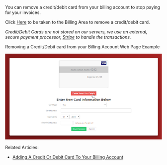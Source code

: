 You can remove a credit/debit card from your billing account to stop paying for your invoices. 

Click [Here](https://billing.hexanenetworks.com/clientarea.php?action=creditcard) to be taken to the Billing Area to remove a credit/debit card.

*Credit/Debit Cards are not stored on our servers, we use an external, secure payment processor, [Stripe](https://stripe.com/gb) to handle the transactions.*

Removing a Credit/Debit card from your Billing Account Web Page Example

![Removing a Credit/Debit card from your Billing Account](https://github.com/HexaneNetworks/help-assets/blob/master/assets/png/removing-a-credit-or-debit-card-from-your-billing-account.png?raw=true)

Related Articles:
- [Adding A Credit Or Debit Card To Your Billing Account](https://help.hexanenetworks.com/billing/general/adding-a-credit-or-debit-card-to-your-billing-account)
